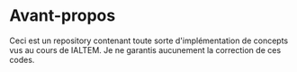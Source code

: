 # Avant-propos
Ceci est un repository contenant toute sorte d'implémentation de concepts vus au cours de IALTEM.
Je ne garantis aucunement la correction de ces codes.